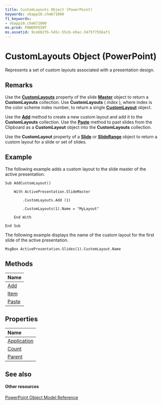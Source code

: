 ```yaml
---
title: CustomLayouts Object (PowerPoint)
keywords: vbapp10.chm671000
f1_keywords:
- vbapp10.chm671000
ms.prod: POWERPOINT
ms.assetid: 9ce682fb-545c-55cb-e9ac-3475f7556af1
---
```



# CustomLayouts Object (PowerPoint)

Represents a set of custom layouts associated with a presentation design.


## Remarks

Use the  **[CustomLayouts](http://msdn.microsoft.com/library/master-customlayouts-property-powerpoint%28Office.15%29.aspx)** property of the slide **[Master](master-object-powerpoint.md)** object to return a **CustomLayouts** collection. Use **CustomLayouts** ( _index_ ), where index is the color scheme index number, to return a single **[CustomLayout](customlayout-object-powerpoint.md)** object.

Use the  **[Add](http://msdn.microsoft.com/library/customlayouts-add-method-powerpoint%28Office.15%29.aspx)** method to create a new custom layout and add it to the **CustomLayouts** collection. Use the **[Paste](http://msdn.microsoft.com/library/customlayouts-paste-method-powerpoint%28Office.15%29.aspx)** method to past slides from the Clipboard as a **CustomLayout** object into the **CustomLayouts** collection.

Use the  **CustomLayout** property of a **[Slide](slide-object-powerpoint.md)** or **[SlideRange](http://msdn.microsoft.com/library/sliderange-object-powerpoint%28Office.15%29.aspx)** object to return a custom layout for a slide or set of slides.


## Example

The following example adds a custom layout to the slide master of the active presentation.


```
Sub AddCustomLayout()

    With ActivePresentation.SlideMaster

        .CustomLayouts.Add (1)

        .CustomLayouts(1).Name = "MyLayout"

    End With

End Sub
```

The following example displays the name of the custom layout for the first slide of the active presentation.




```
MsgBox ActivePresentation.Slides(1).CustomLayout.Name
```


## Methods



|**Name**|
|:-----|
|[Add](http://msdn.microsoft.com/library/customlayouts-add-method-powerpoint%28Office.15%29.aspx)|
|[Item](http://msdn.microsoft.com/library/customlayouts-item-method-powerpoint%28Office.15%29.aspx)|
|[Paste](http://msdn.microsoft.com/library/customlayouts-paste-method-powerpoint%28Office.15%29.aspx)|

## Properties



|**Name**|
|:-----|
|[Application](http://msdn.microsoft.com/library/customlayouts-application-property-powerpoint%28Office.15%29.aspx)|
|[Count](http://msdn.microsoft.com/library/customlayouts-count-property-powerpoint%28Office.15%29.aspx)|
|[Parent](http://msdn.microsoft.com/library/customlayouts-parent-property-powerpoint%28Office.15%29.aspx)|

## See also


#### Other resources


[PowerPoint Object Model Reference](http://msdn.microsoft.com/library/object-model-powerpoint-vba-reference%28Office.15%29.aspx)
